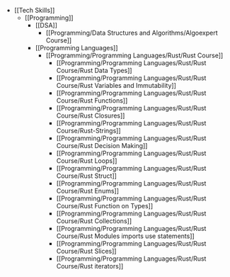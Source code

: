 - [[Tech Skills]]
	- [[Programming]]
		- [[DSA]]
			- [[Programming/Data Structures and Algorithms/Algoexpert Course]]
		- [[Programming Languages]]
			- [[Programming/Programming Languages/Rust/Rust Course]]
				- [[Programming/Programming Languages/Rust/Rust Course/Rust Data Types]]
				- [[Programming/Programming Languages/Rust/Rust Course/Rust Variables and Immutability]]
				- [[Programming/Programming Languages/Rust/Rust Course/Rust Functions]]
				- [[Programming/Programming Languages/Rust/Rust Course/Rust Closures]]
				- [[Programming/Programming Languages/Rust/Rust Course/Rust-Strings]]
				- [[Programming/Programming Languages/Rust/Rust Course/Rust Decision Making]]
				- [[Programming/Programming Languages/Rust/Rust Course/Rust Loops]]
				- [[Programming/Programming Languages/Rust/Rust Course/Rust Struct]]
				- [[Programming/Programming Languages/Rust/Rust Course/Rust Enums]]
				- [[Programming/Programming Languages/Rust/Rust Course/Rust Function on Types]]
				- [[Programming/Programming Languages/Rust/Rust Course/Rust Collections]]
				- [[Programming/Programming Languages/Rust/Rust Course/Rust Modules imports use statements]]
				- [[Programming/Programming Languages/Rust/Rust Course/Rust Slices]]
				- [[Programming/Programming Languages/Rust/Rust Course/Rust iterators]]